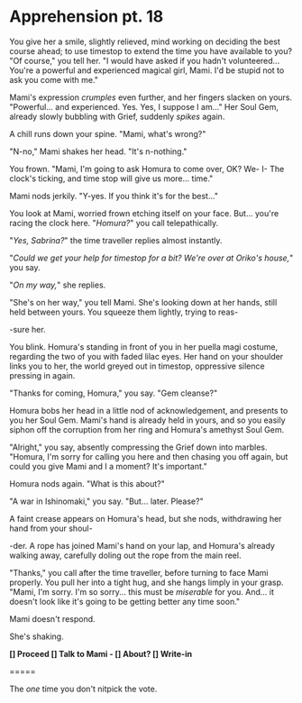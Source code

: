 # Apprehension pt. 18

You give her a smile, slightly relieved, mind working on deciding the best course ahead; to use timestop to extend the time you have available to you? "Of course," you tell her. "I would have asked if you hadn't volunteered... You're a powerful and experienced magical girl, Mami. I'd be stupid not to ask you come with me."

Mami's expression *crumples* even further, and her fingers slacken on yours. "Powerful... and experienced. Yes. Yes, I suppose I am..." Her Soul Gem, already slowly bubbling with Grief, suddenly *spikes* again.

A chill runs down your spine. "Mami, what's wrong?"

"N-no," Mami shakes her head. "It's n-nothing."

You frown. "Mami, I'm going to ask Homura to come over, OK? We- I- The clock's ticking, and time stop will give us more... time."

Mami nods jerkily. "Y-yes. If you think it's for the best..."

You look at Mami, worried frown etching itself on your face. But... you're racing the clock here. "*Homura?*" you call telepathically.

"*Yes, Sabrina?*" the time traveller replies almost instantly.

"*Could we get your help for timestop for a bit? We're over at Oriko's house,*" you say.

"*On my way,*" she replies.

"She's on her way," you tell Mami. She's looking down at her hands, still held between yours. You squeeze them lightly, trying to reas-

-sure her.

You blink. Homura's standing in front of you in her puella magi costume, regarding the two of you with faded lilac eyes. Her hand on your shoulder links you to her, the world greyed out in timestop, oppressive silence pressing in again.

"Thanks for coming, Homura," you say. "Gem cleanse?"

Homura bobs her head in a little nod of acknowledgement, and presents to you her Soul Gem. Mami's hand is already held in yours, and so you easily siphon off the corruption from her ring and Homura's amethyst Soul Gem.

"Alright," you say, absently compressing the Grief down into marbles. "Homura, I'm sorry for calling you here and then chasing you off again, but could you give Mami and I a moment? It's important."

Homura nods again. "What is this about?"

"A war in Ishinomaki," you say. "But... later. Please?"

A faint crease appears on Homura's head, but she nods, withdrawing her hand from your shoul-

-der. A rope has joined Mami's hand on your lap, and Homura's already walking away, carefully doling out the rope from the main reel.

"Thanks," you call after the time traveller, before turning to face Mami properly. You pull her into a tight hug, and she hangs limply in your grasp. "Mami, I'm sorry. I'm so sorry... this must be *miserable* for you. And... it doesn't look like it's going to be getting better any time soon."

Mami doesn't respond.

She's shaking.

**\[] Proceed
\[] Talk to Mami
\- \[] About?
\[] Write-in**

\=====​

The *one* time you don't nitpick the vote.
